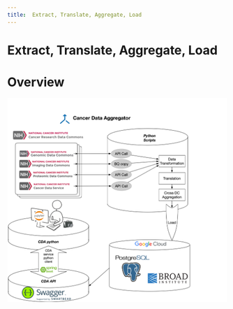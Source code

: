 ```yaml
---
title:  Extract, Translate, Aggregate, Load
---
```



# Extract, Translate, Aggregate, Load

# Overview

![](../images/cdainfrastructure_databaseupdate.png)